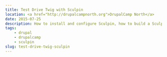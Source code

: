 ```yaml
---
title: Test Drive Twig with Sculpin
location: <a href="http://drupalcampnorth.org">DrupalCamp North</a>
date: 2015-07-25
description: How to install and configure Sculpin, how to build a Sculpin site, and how to prepare for Twig and Drupal 8.
tags:
    - drupal
    - drupalcamp
    - sculpin
slug: test-drive-twig-sculpin
---
```


